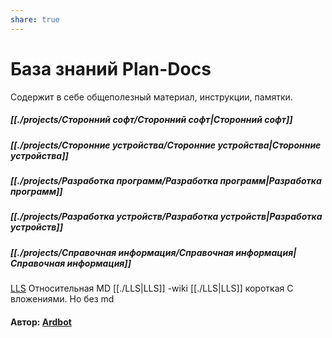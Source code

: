 ```yaml
---
share: true
---
```


# База знаний Plan-Docs
Содержит в себе общеполезный материал, инструкции, памятки.

##### [[./projects/Сторонний софт/Сторонний софт|Сторонний софт]]
##### [[./projects/Сторонние устройства/Сторонние устройства|Сторонние устройства]]
##### [[./projects/Разработка программ/Разработка программ|Разработка программ]]
##### [[./projects/Разработка устройств/Разработка устройств|Разработка устройств]]
##### [[./projects/Справочная информация/Справочная информация|Справочная информация]]

[LLS](./LLS.md) Относительная MD
[[./LLS|LLS]] -wiki
[[./LLS|LLS]] короткая
С вложениями. Но без md
#### Автор: [Ardbot](https://github.com/Ardbot)